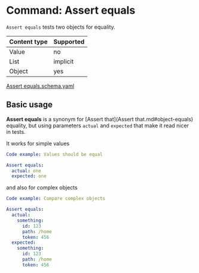 # Command: Assert equals

`Assert equals` tests two objects for equality.

| Content type | Supported |
|--------------|-----------|
| Value        | no        |
| List         | implicit  |
| Object       | yes       |

[Assert equals.schema.yaml](schema/Assert%20equals.schema.yaml)

## Basic usage

**Assert equals** is a synonym for [Assert that](Assert that.md#object-equals) equality, but using parameters `actual`
and `expected` that make it read nicer in tests.

It works for simple values

```yaml instacli
Code example: Values should be equal

Assert equals:
  actual: one
  expected: one
```

and also for complex objects

```yaml instacli
Code example: Compare complex objects

Assert equals:
  actual:
    something:
      id: 123
      path: /home
      token: 456
  expected:
    something:
      id: 123
      path: /home
      token: 456
```